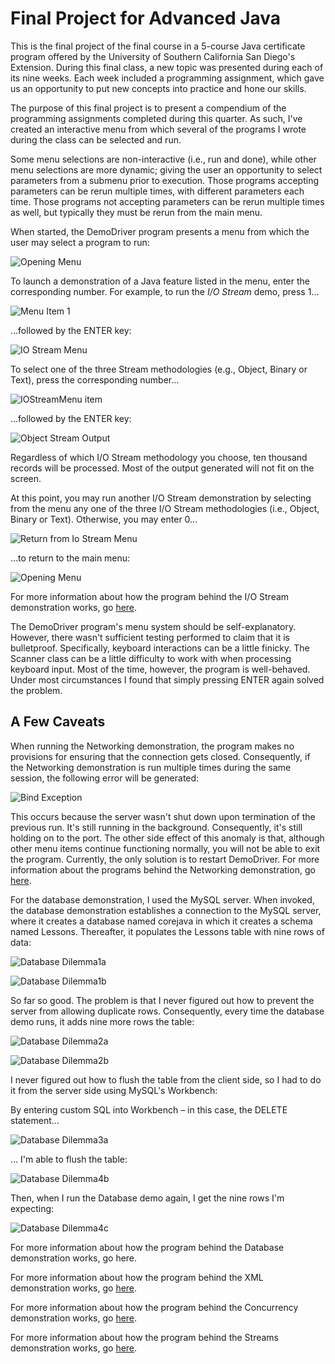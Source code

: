 # Final Project for Advanced Java

This is the final project of the final course in a 5-course Java certificate program offered by the University of 
Southern California San Diego's Extension. During this final class, a new topic was presented during each of its 
nine weeks. Each week included a programming assignment, which gave us an opportunity to put 
new concepts into practice and hone our skills.

The purpose of this final project is to present a compendium of the programming assignments completed during this quarter. As such, I've created an interactive menu from which several of the programs I wrote during the class can be selected and run.

Some menu selections are non-interactive (i.e.,  run and done), while other menu selections are more dynamic; giving the user an opportunity to select parameters from a submenu prior to execution. Those programs accepting parameters can be rerun multiple times, with different parameters each time. Those programs not accepting parameters can be rerun multiple times as well, but typically they must be rerun from the main menu.

When started, the DemoDriver program presents a menu from which the user may select a program to run:

![Opening Menu](resources/MainMenu.png)

To launch a demonstration of a Java feature listed in the menu, enter the corresponding number. For example, to run the 
_I/O Stream_ demo, press 1…

![Menu Item 1](resources/Item1.png)

…followed by the ENTER key:

![IO Stream Menu](resources/IOStreamMenu.png)

To select one of the three Stream methodologies (e.g., Object, Binary or Text), press the corresponding number…

![IOStreamMenu item](resources/IOStreamItem1.png)

…followed by the ENTER key:

![Object Stream Output](resources/ObjectStreamOutput.png)

Regardless of which I/O Stream methodology you choose, ten thousand records will be processed. Most of the output 
generated will not fit on the screen.

At this point, you may run another I/O Stream demonstration by selecting from the menu any one of the three I/O Stream 
methodologies (i.e., Object, Binary or Text). Otherwise, you may enter 0…

![Return from Io Stream Menu](resources/ReturnfromIOStreamMenu.png)

…to return to the main menu:

![Opening Menu](resources/MainMenu.png)

For more information about how the program behind the I/O Stream demonstration works, go [here](resources/Lesson1.md).

The DemoDriver program's menu system should be self-explanatory. However, there wasn't sufficient testing performed 
to claim that it is bulletproof. Specifically, keyboard interactions can be a little finicky. The Scanner class can 
be a little difficulty to work with when processing keyboard input. Most of the time, however, the program is well-behaved. Under most circumstances I found that simply pressing ENTER again solved the problem.

## A Few Caveats

When running the Networking demonstration, the program makes no provisions for ensuring that the connection gets closed. Consequently, if the Networking demonstration is run multiple times during the same session, the following error will be generated:

![Bind Exception](resources/BindException.png)

This occurs because the server wasn't shut down upon termination of the previous run. It's still running in the background. 
Consequently, it's still holding on to the port. The other side effect of this anomaly is that, although other menu 
items continue functioning normally, you will not be able to exit the program. Currently, the only solution is to restart DemoDriver. For more information about the programs behind the Networking demonstration, go [here](resources/Lesson7.md).

For the database demonstration, I used the MySQL server. When invoked, the database demonstration establishes a connection to the MySQL server, where it creates a database named corejava in which it creates a schema named Lessons. Thereafter, it populates the Lessons table with nine rows of data:

![Database Dilemma1a](resources/DatabaseDemo1.png)

![Database Dilemma1b](resources/Workbench1.png)

So far so good. The problem is that I never figured out how to prevent the server from allowing duplicate rows. 
Consequently, every time the database demo runs, it adds nine more rows the table:

![Database Dilemma2a](resources/DatabaseDemo2.png)

![Database Dilemma2b](resources/Workbench2.png)

I never figured out how to flush the table from the client side, so I had to do it from the server side using 
MySQL's Workbench:

By entering custom SQL into Workbench – in this case, the DELETE statement…

![Database Dilemma3a](resources/Workbench3.png)

… I'm able to flush the table:

![Database Dilemma4b](resources/Workbench4.png)

Then, when I run the Database demo again, I get the nine rows I'm expecting:

![Database Dilemma4c](resources/DatabaseDemo4.png)

For more information about how the program behind the Database demonstration works, go here.

For more information about how the program behind the XML demonstration works, go [here](resources/Lesson4.md).

For more information about how the program behind the Concurrency demonstration works, go [here](resources/Lesson5.md).

For more information about how the program behind the Streams demonstration works, go [here](resources/Lesson3.md).

